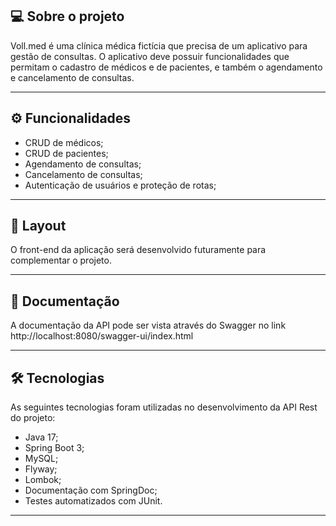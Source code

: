## 💻 Sobre o projeto

Voll.med é uma clínica médica fictícia que precisa de um aplicativo para gestão de consultas. O aplicativo deve possuir funcionalidades que permitam o cadastro de médicos e de pacientes, e também o agendamento e cancelamento de consultas.

---

## ⚙️ Funcionalidades

- CRUD de médicos;
- CRUD de pacientes;
- Agendamento de consultas;
- Cancelamento de consultas;
- Autenticação de usuários e proteção de rotas;

---

## 🎨 Layout

O front-end da aplicação será desenvolvido futuramente para complementar o projeto.

---

## 📄 Documentação

A documentação da API pode ser vista através do Swagger no link http://localhost:8080/swagger-ui/index.html

---

## 🛠 Tecnologias

As seguintes tecnologias foram utilizadas no desenvolvimento da API Rest do projeto:

- Java 17;
- Spring Boot 3;
- MySQL;
- Flyway;
- Lombok;
- Documentação com SpringDoc;
- Testes automatizados com JUnit.

---

